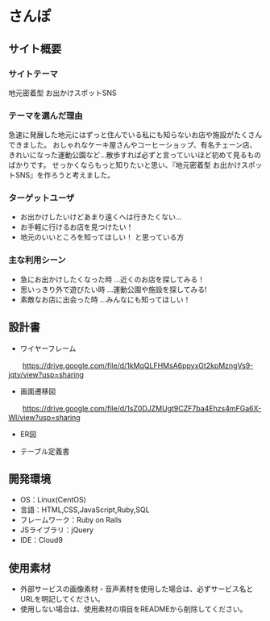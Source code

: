 # さんぽ

## サイト概要
### サイトテーマ
地元密着型 お出かけスポットSNS

### テーマを選んだ理由
急速に発展した地元にはずっと住んでいる私にも知らないお店や施設がたくさんできました。
おしゃれなケーキ屋さんやコーヒーショップ、有名チェーン店、きれいになった運動公園など…散歩すれば必ずと言っていいほど初めて見るものばかりです。
せっかくならもっと知りたいと思い、『地元密着型 お出かけスポットSNS』を作ろうと考えました。

### ターゲットユーザ
* お出かけしたいけどあまり遠くへは行きたくない…
* お手軽に行けるお店を見つけたい！
* 地元のいいところを知ってほしい！
と思っている方

### 主な利用シーン
* 急にお出かけしたくなった時 …近くのお店を探してみる！
* 思いっきり外で遊びたい時 …運動公園や施設を探してみる!
* 素敵なお店に出会った時 …みんなにも知ってほしい！

## 設計書
* ワイヤーフレーム

　　https://drive.google.com/file/d/1kMqQLFHMsA6ppyxGt2kpMzngVs9-jqty/view?usp=sharing
* 画面遷移図

　　https://drive.google.com/file/d/1sZ0DJZMUgt9CZF7ba4Ehzs4mFGa6X-Wl/view?usp=sharing
* ER図

* テーブル定義書


## 開発環境
- OS：Linux(CentOS)
- 言語：HTML,CSS,JavaScript,Ruby,SQL
- フレームワーク：Ruby on Rails
- JSライブラリ：jQuery
- IDE：Cloud9

## 使用素材
- 外部サービスの画像素材・音声素材を使用した場合は、必ずサービス名とURLを明記してください。
- 使用しない場合は、使用素材の項目をREADMEから削除してください。